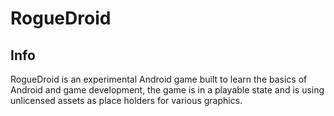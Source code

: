 # RogueDroid

## Info
RogueDroid is an experimental Android game built to learn the basics of Android and game development, the game is in a playable state
and is using unlicensed assets as place holders for various graphics.
